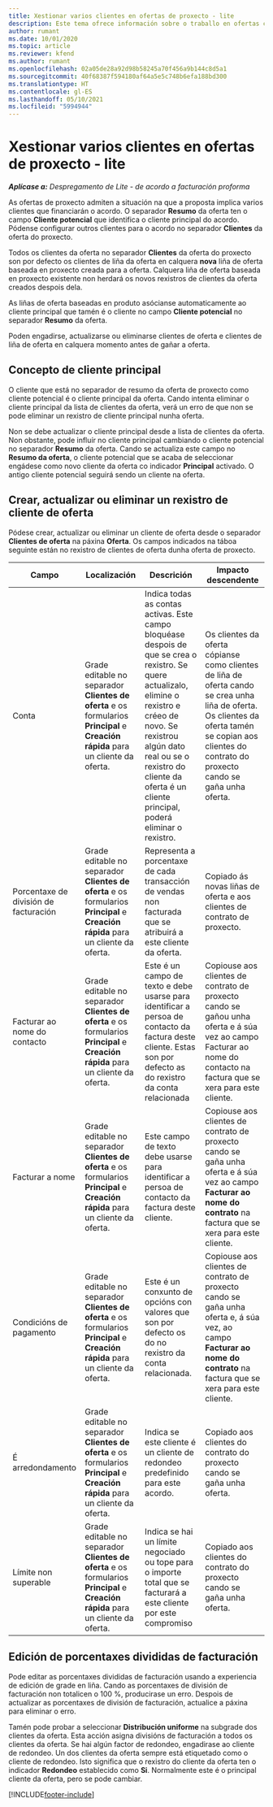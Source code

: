 ```yaml
---
title: Xestionar varios clientes en ofertas de proxecto - lite
description: Este tema ofrece información sobre o traballo en ofertas con varios clientes que financiarán o proxecto. (Sales)
author: rumant
ms.date: 10/01/2020
ms.topic: article
ms.reviewer: kfend
ms.author: rumant
ms.openlocfilehash: 02a05de28a92d98b58245a70f456a9b144c8d5a1
ms.sourcegitcommit: 40f68387f594180af64a5e5c748b6efa188bd300
ms.translationtype: HT
ms.contentlocale: gl-ES
ms.lasthandoff: 05/10/2021
ms.locfileid: "5994944"
---
```

# <a name="manage-multiple-customers-on-project-quotes---lite"></a>Xestionar varios clientes en ofertas de proxecto - lite

_**Aplícase a:** Despregamento de Lite - de acordo a facturación proforma_

As ofertas de proxecto admiten a situación na que a proposta implica varios clientes que financiarán o acordo. O separador **Resumo** da oferta ten o campo **Cliente potencial** que identifica o cliente principal do acordo. Pódense configurar outros clientes para o acordo no separador **Clientes** da oferta do proxecto.

Todos os clientes da oferta no separador **Clientes** da oferta do proxecto son por defecto os clientes de liña da oferta en calquera **nova** liña de oferta baseada en proxecto creada para a oferta. Calquera liña de oferta baseada en proxecto existente non herdará os novos rexistros de clientes da oferta creados despois dela.

As liñas de oferta baseadas en produto asócianse automaticamente ao cliente principal que tamén é o cliente no campo **Cliente potencial** no separador **Resumo** da oferta.

Poden engadirse, actualizarse ou eliminarse clientes de oferta e clientes de liña de oferta en calquera momento antes de gañar a oferta.

## <a name="concept-of-a-primary-customer"></a>Concepto de cliente principal

O cliente que está no separador de resumo da oferta de proxecto como cliente potencial é o cliente principal da oferta. Cando intenta eliminar o cliente principal da lista de clientes da oferta, verá un erro de que non se pode eliminar un rexistro de cliente principal nunha oferta.

Non se debe actualizar o cliente principal desde a lista de clientes da oferta. Non obstante, pode influír no cliente principal cambiando o cliente potencial no separador **Resumo** da oferta. Cando se actualiza este campo no **Resumo da oferta**, o cliente potencial que se acaba de seleccionar engádese como novo cliente da oferta co indicador **Principal** activado. O antigo cliente potencial seguirá sendo un cliente na oferta.

## <a name="create-update-or-delete-a-quote-customer-record"></a>Crear, actualizar ou eliminar un rexistro de cliente de oferta

Pódese crear, actualizar ou eliminar un cliente de oferta desde o separador **Clientes de oferta** na páxina **Oferta**. Os campos indicados na táboa seguinte están no rexistro de clientes de oferta dunha oferta de proxecto.

| **Campo** | **Localización** | **Descrición** | **Impacto descendente** |
| --- | --- | --- | --- |
| Conta | Grade editable no separador **Clientes de oferta** e os formularios **Principal** e **Creación rápida** para un cliente da oferta. | Indica todas as contas activas. Este campo bloquéase despois de que se crea o rexistro. Se quere actualizalo, elimine o rexistro e créeo de novo. Se rexistrou algún dato real ou se o rexistro do cliente da oferta é un cliente principal, poderá eliminar o rexistro. | Os clientes da oferta cópianse como clientes de liña de oferta cando se crea unha liña de oferta. Os clientes da oferta tamén se copian aos clientes do contrato do proxecto cando se gaña unha oferta. |
| Porcentaxe de división de facturación | Grade editable no separador **Clientes de oferta** e os formularios **Principal** e **Creación rápida** para un cliente da oferta. | Representa a porcentaxe de cada transacción de vendas non facturada que se atribuirá a este cliente da oferta. | Copiado ás novas liñas de oferta e aos clientes de contrato de proxecto. |
| Facturar ao nome do contacto | Grade editable no separador **Clientes de oferta** e os formularios **Principal** e **Creación rápida** para un cliente da oferta. | Este é un campo de texto e debe usarse para identificar a persoa de contacto da factura deste cliente. Estas son por defecto as do rexistro da conta relacionada | Copiouse aos clientes de contrato de proxecto cando se gañou unha oferta e á súa vez ao campo Facturar ao nome do contacto na factura que se xera para este cliente. |
| Facturar a nome | Grade editable no separador **Clientes de oferta** e os formularios **Principal** e **Creación rápida** para un cliente da oferta. | Este campo de texto debe usarse para identificar a persoa de contacto da factura deste cliente. | Copiouse aos clientes de contrato de proxecto cando se gaña unha oferta e á súa vez ao campo **Facturar ao nome do contrato** na factura que se xera para este cliente. |
| Condicións de pagamento | Grade editable no separador **Clientes de oferta** e os formularios **Principal** e **Creación rápida** para un cliente da oferta. | Este é un conxunto de opcións con valores que son por defecto os do no rexistro da conta relacionada. | Copiouse aos clientes de contrato de proxecto cando se gaña unha oferta e, á súa vez, ao campo **Facturar ao nome do contrato** na factura que se xera para este cliente. |
| É arredondamento | Grade editable no separador **Clientes de oferta** e os formularios **Principal** e **Creación rápida** para un cliente da oferta. | Indica se este cliente é un cliente de redondeo predefinido para este acordo. | Copiado aos clientes do contrato do proxecto cando se gaña unha oferta. |
| Límite non superable | Grade editable no separador **Clientes de oferta** e os formularios **Principal** e **Creación rápida** para un cliente da oferta. | Indica se hai un límite negociado ou tope para o importe total que se facturará a este cliente por este compromiso | Copiado aos clientes do contrato do proxecto cando se gaña unha oferta. |

## <a name="editing-billing-split-percentages"></a>Edición de porcentaxes divididas de facturación

Pode editar as porcentaxes divididas de facturación usando a experiencia de edición de grade en liña. Cando as porcentaxes de división de facturación non totalicen o 100 %, producirase un erro. Despois de actualizar as porcentaxes de división de facturación, actualice a páxina para eliminar o erro.

Tamén pode probar a seleccionar **Distribución uniforme** na subgrade dos clientes da oferta. Esta acción asigna divisións de facturación a todos os clientes da oferta. Se hai algún factor de redondeo, engadirase ao cliente de redondeo. Un dos clientes da oferta sempre está etiquetado como o cliente de redondeo. Isto significa que o rexistro do cliente da oferta ten o indicador **Redondeo** establecido como **Si**. Normalmente este é o principal cliente da oferta, pero se pode cambiar.


[!INCLUDE[footer-include](../../includes/footer-banner.md)]
